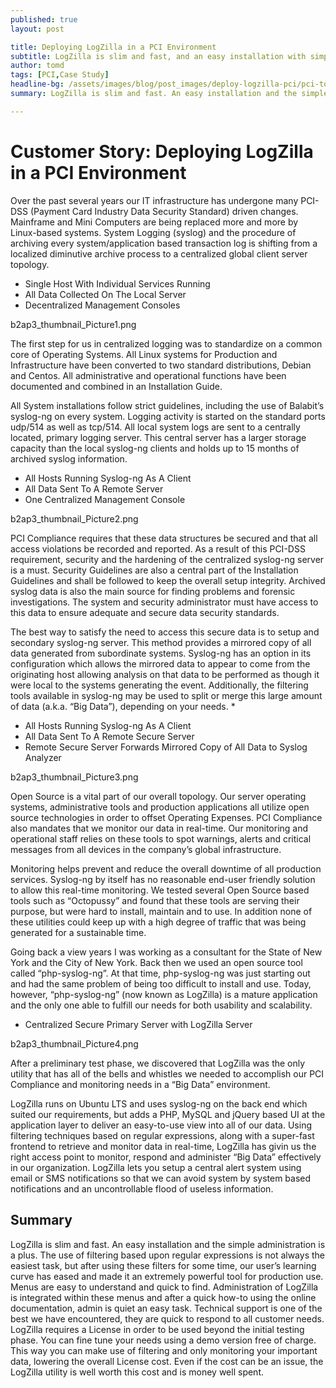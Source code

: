 ```yaml
---
published: true
layout: post

title: Deploying LogZilla in a PCI Environment
subtitle: LogZilla is slim and fast, and an easy installation with simple administration.  
author: tomd
tags: [PCI,Case Study]
headline-bg: /assets/images/blog/post_images/deploy-logzilla-pci/pci-top-banner.jpg
summary: LogZilla is slim and fast. An easy installation and the simple administration is a plus...

---
```


# Customer Story: Deploying LogZilla in a PCI Environment

Over the past several years our IT infrastructure has undergone many PCI-DSS (Payment Card Industry Data Security Standard) driven changes. Mainframe and Mini Computers are being replaced more and more by Linux-based systems. System Logging (syslog) and the procedure of archiving every system/application based transaction log is shifting from a localized diminutive archive process to a centralized global client server topology.

* Single Host With Individual Services Running
* All Data Collected On The Local Server
* Decentralized Management Consoles
 
 b2ap3_thumbnail_Picture1.png

The first step for us in centralized logging was to standardize on a common core of Operating Systems. All Linux systems for Production and Infrastructure have been converted to two standard distributions, Debian and Centos. All administrative and operational functions have been documented and combined in an Installation Guide.

All System installations follow strict guidelines, including the use of Balabit’s syslog-ng on every system. Logging activity is started on the standard ports udp/514 as well as tcp/514. All local system logs are sent to a centrally located, primary logging server. This central server has a larger storage capacity than the local syslog-ng clients and holds up to 15 months of archived syslog information.

* All Hosts Running Syslog-ng As A Client
* All Data Sent To A Remote Server
* One Centralized Management Console

 b2ap3_thumbnail_Picture2.png

PCI Compliance requires that these data structures be secured and that all access violations be recorded and reported. As a result of this PCI-DSS requirement, security and the hardening of the centralized syslog-ng server is a must. Security Guidelines are also a central part of the Installation Guidelines and shall be followed to keep the overall setup integrity. Archived syslog data is also the main source for finding problems and forensic investigations. The system and security administrator must have access to this data to ensure adequate and secure data security standards.

The best way to satisfy the need to access this secure data is to setup and secondary syslog-ng server. This method provides a mirrored copy of all data generated from subordinate systems. Syslog-ng has an option in its configuration which allows the mirrored data to appear to come from the originating host allowing analysis on that data to be performed as though it were local to the systems generating the event. Additionally, the filtering tools available in syslog-ng may be used to split or merge this large amount of data (a.k.a. “Big Data”), depending on your needs.
* 
* All Hosts Running Syslog-ng As A Client
* All Data Sent To A Remote Secure Server
* Remote Secure Server Forwards Mirrored Copy of All Data to Syslog Analyzer

 b2ap3_thumbnail_Picture3.png

Open Source is a vital part of our overall topology. Our server operating systems, administrative tools and production applications all utilize open source technologies in order to offset Operating Expenses. PCI Compliance also mandates that we monitor our data in real-time. Our monitoring and operational staff relies on these tools to spot warnings, alerts and critical messages from all devices in the company’s global infrastructure.

Monitoring helps prevent and reduce the overall downtime of all production services. Syslog-ng by itself has no reasonable end-user friendly solution to allow this real-time monitoring. We tested several Open Source based tools such as “Octopussy” and found that these tools are serving their purpose, but were hard to install, maintain and to use. In addition none of these utilities could keep up with a high degree of traffic that was being generated for a sustainable time.

Going back a view years I was working as a consultant for the State of New York and the City of New York. Back then we used an open source tool called “php-syslog-ng”. At that time, php-syslog-ng was just starting out and had the same problem of being too difficult to install and use. Today, however, “php-syslog-ng” (now known as LogZilla) is a mature application and the only one able to fulfill our needs for both usability and scalability.

* Centralized Secure Primary Server with LogZilla Server
 
 b2ap3_thumbnail_Picture4.png

After a preliminary test phase, we discovered that LogZilla was the only utility that has all of the bells and whistles we needed to accomplish our PCI Compliance and monitoring needs in a “Big Data” environment.

LogZilla runs on Ubuntu LTS and uses syslog-ng on the back end which suited our requirements, but adds a PHP, MySQL and jQuery based UI at the application layer to deliver an easy-to-use view into all of our data. Using filtering techniques based on regular expressions, along with a super-fast frontend to retrieve and monitor data in real-time, LogZilla has givin us the right access point to monitor, respond and administer “Big Data” effectively in our organization. LogZilla lets you setup a central alert system using email or SMS notifications so that we can avoid system by system based notifications and an uncontrollable flood of useless information.

## Summary

LogZilla is slim and fast. An easy installation and the simple administration is a plus. The use of filtering based upon regular expressions is not always the easiest task, but after using these filters for some time, our user’s learning curve has eased and made it an extremely powerful tool for production use. Menus are easy to understand and quick to find. Administration of LogZilla is integrated within these menus and after a quick how-to using the online documentation, admin is quiet an easy task. Technical support is one of the best we have encountered, they are quick to respond to all customer needs. LogZilla requires a License in order to be used beyond the initial testing phase. You can fine tune your needs using a demo version free of charge. This way you can make use of filtering and only monitoring your important data, lowering the overall License cost. Even if the cost can be an issue, the LogZilla utility is well worth this cost and is money well spent.
